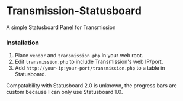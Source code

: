 # Transmission-Statusboard
A simple Statusboard Panel for Transmission

### Installation

1. Place ` vendor ` and ` transmission.php ` in your web root.
2. Edit ` transmission.php ` to include Transmission's web IP/port.
3. Add `http://your-ip:your-port/transmission.php` to a table in Statusboard. 

Compatability with Statusboard 2.0 is unknown, the progress bars are custom because I can only use Statusboard 1.0.

